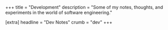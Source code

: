 +++
title = "Development"
description = "Some of my notes, thoughts, and experiments in the world of software engineering."

[extra]
headline = "Dev Notes"
crumb = "dev"
+++